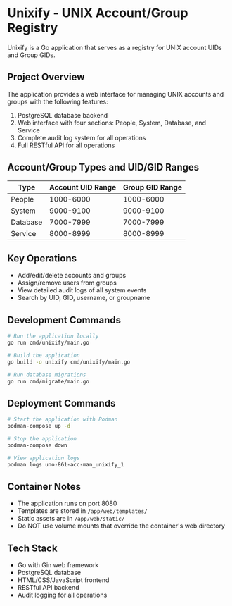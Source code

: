 # Unixify - UNIX Account/Group Registry

Unixify is a Go application that serves as a registry for UNIX account UIDs and Group GIDs.

## Project Overview

The application provides a web interface for managing UNIX accounts and groups with the following features:

1. PostgreSQL database backend
2. Web interface with four sections: People, System, Database, and Service
3. Complete audit log system for all operations
4. Full RESTful API for all operations

## Account/Group Types and UID/GID Ranges

| Type     | Account UID Range | Group GID Range |
|----------|-------------------|-----------------|
| People   | 1000-6000         | 1000-6000       |
| System   | 9000-9100         | 9000-9100       |
| Database | 7000-7999         | 7000-7999       |
| Service  | 8000-8999         | 8000-8999       |

## Key Operations

- Add/edit/delete accounts and groups
- Assign/remove users from groups
- View detailed audit logs of all system events
- Search by UID, GID, username, or groupname

## Development Commands

```bash
# Run the application locally
go run cmd/unixify/main.go

# Build the application
go build -o unixify cmd/unixify/main.go

# Run database migrations
go run cmd/migrate/main.go
```

## Deployment Commands

```bash
# Start the application with Podman
podman-compose up -d

# Stop the application
podman-compose down

# View application logs
podman logs uno-861-acc-man_unixify_1
```

## Container Notes

- The application runs on port 8080
- Templates are stored in `/app/web/templates/`
- Static assets are in `/app/web/static/`
- Do NOT use volume mounts that override the container's web directory

## Tech Stack

- Go with Gin web framework
- PostgreSQL database
- HTML/CSS/JavaScript frontend
- RESTful API backend
- Audit logging for all operations
